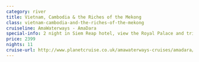 ```yaml
---
category: river
title: Vietnam, Cambodia & the Riches of the Mekong
class: vietnam-cambodia-and-the-riches-of-the-mekong
cruiseline: AmaWaterways - AmaDara
special-info: 2 night in Siem Reap hotel, view the Royal Palace and trishaw boat ride
price: 2399
nights: 11
cruise-url: http://www.planetcruise.co.uk/amawaterways-cruises/amadara/09-september-2016/120222?utm_medium=referral&utm_source=secret-escapes&utm_campaign=website
---
```

